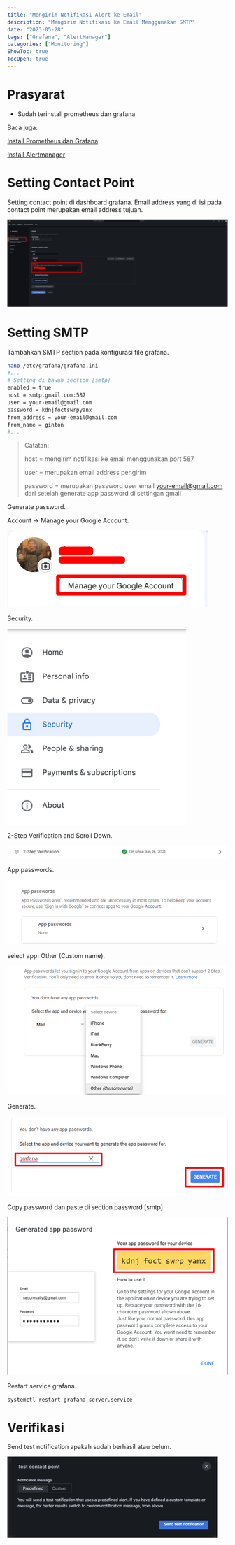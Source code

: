 ```yaml
---
title: "Mengirim Notifikasi Alert ke Email"
description: "Mengirim Notifikasi ke Email Menggunakan SMTP"
date: "2023-05-28"
tags: ["Grafana", "AlertManager"]
categories: ["Monitoring"]
ShowToc: true
TocOpen: true
---
```


# Prasyarat

- Sudah terinstall prometheus dan grafana

Baca juga:

[Install Prometheus dan Grafana](https://blog.opstekel.com/posts/install-prometheus-grafana/)

[Install Alertmanager](https://blog.opstekel.com/posts/install-alertmanager/)

# Setting Contact Point

Setting contact point di dashboard grafana. Email address yang di isi pada contact point merupakan email address tujuan.

![](/images/email11.png)

# Setting SMTP

Tambahkan SMTP section pada konfigurasi file grafana.

```bash
nano /etc/grafana/grafana.ini
#...
# Setting di bawah section [smtp]
enabled = true
host = smtp.gmail.com:587
user = your-email@gmail.com
password = kdnjfoctswrpyanx
from_address = your-email@gmail.com
from_name = ginton
#...
```

> Catatan:
> 
> host = mengirim notifikasi ke email menggunakan port 587
>
> user = merupakan email address pengirim
>
> password = merupakan password user email your-email@gmail.com dari setelah generate app password di settingan gmail

Generate password.

Account -> Manage your Google Account.

![](/images/email12.png)

Security.

![](/images/email5.png)

2-Step Verification and Scroll Down.

![](/images/email6.png)

App passwords.

![](/images/email7.png)

select app: Other (Custom name).

![](/images/email8.png)

Generate.

![](/images/email9.png)

Copy password dan paste di section password [smtp]

![](/images/email10.png)

Restart service grafana.

```bash
systemctl restart grafana-server.service
```

# Verifikasi

Send test notification apakah sudah berhasil atau belum.

![](/images/email15.png)